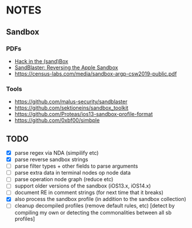 # NOTES

## Sandbox

### PDFs

- [Hack in the (sand)Box](http://newosxbook.com/files/HITSB.pdf)
- [SandBlaster: Reversing the Apple Sandbox](https://arxiv.org/pdf/1608.04303.pdf)
- https://census-labs.com/media/sandbox-argp-csw2019-public.pdf

### Tools

- https://github.com/malus-security/sandblaster
- https://github.com/sektioneins/sandbox_toolkit
- https://github.com/Proteas/ios13-sandbox-profile-format
- https://github.com/0xbf00/simbple

## TODO

- [x] parse regex via NDA (simpilify etc)
- [x] parse reverse sandbox strings
- [ ] parse filter types + other fields to parse arguments
- [ ] parse extra data in terminal nodes op node data
- [ ] parse operation node graph (reduce etc)
- [ ] support older versions of the sandbox (iOS13.x, iOS14.x)
- [ ] document RE in comment strings (for next time that it breaks)
- [x] also process the sandbox profile (in addition to the sandbox collection)
- [ ] cleanup decompiled profiles (remove default rules, etc) [detect by compiling my own or detecting the commonalities between all sb profiles]
